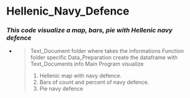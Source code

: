 # Hellenic_Navy_Defence
### **_This code visualize a map, bars, pie with Hellenic navy defence_**

*  > Text_Document folder where takes the informations
   >  Function folder specific Data_Preparation create the dataframe with Text_Documents info
   > Main Program visualize
   > 1) Hellenic map with navy defence.
   > 2) Bars of count and percent of navy defence.
   > 3) Pie navy defence
